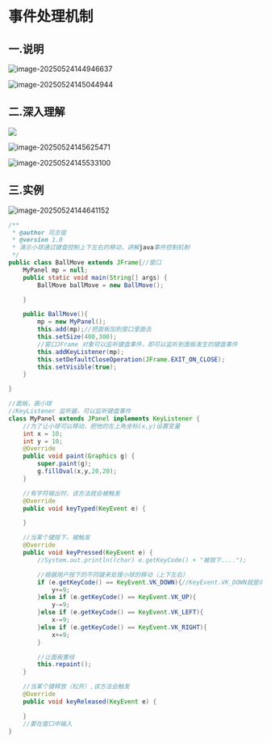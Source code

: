 # 事件处理机制

## 一.说明

![image-20250524144946637](C:\Users\24709\AppData\Roaming\Typora\typora-user-images\image-20250524144946637.png)

![image-20250524145044944](C:\Users\24709\AppData\Roaming\Typora\typora-user-images\image-20250524145044944.png)



## 二.深入理解

**![](C:\Users\24709\AppData\Roaming\Typora\typora-user-images\image-20250524151424035.png)**

![image-20250524145625471](C:\Users\24709\AppData\Roaming\Typora\typora-user-images\image-20250524145625471.png)

![image-20250524145533100](C:\Users\24709\AppData\Roaming\Typora\typora-user-images\image-20250524145533100.png)





## 三.实例

![image-20250524144641152](C:\Users\24709\AppData\Roaming\Typora\typora-user-images\image-20250524144641152.png)

```java
/**
 * @author 司志俊
 * @version 1.0
 * 演示小球通过键盘控制上下左右的移动，讲解java事件控制机制
 */
public class BallMove extends JFrame{//窗口
    MyPanel mp = null;
    public static void main(String[] args) {
        BallMove ballMove = new BallMove();

    }

    public BallMove(){
        mp = new MyPanel();
        this.add(mp);//把面板加到窗口里面去
        this.setSize(400,300);
        //窗口JFrame 对象可以监听键盘事件，即可以监听到面板发生的键盘事件
        this.addKeyListener(mp);
        this.setDefaultCloseOperation(JFrame.EXIT_ON_CLOSE);
        this.setVisible(true);
    }

}

//面板，画小球
//KeyListener 监听器，可以监听键盘事件
class MyPanel extends JPanel implements KeyListener {
    //为了让小球可以移动，把他的左上角坐标(x,y)设置变量
    int x = 10;
    int y = 10;
    @Override
    public void paint(Graphics g) {
        super.paint(g);
        g.fillOval(x,y,20,20);
    }

    //有字符输出时，该方法就会被触发
    @Override
    public void keyTyped(KeyEvent e) {

    }

    //当某个键按下，被触发
    @Override
    public void keyPressed(KeyEvent e) {
        //System.out.println((char) e.getKeyCode() + "被按下....");

        //根据用户按下的不同键来处理小球的移动（上下左右）
        if (e.getKeyCode() == KeyEvent.VK_DOWN){//KeyEvent.VK_DOWN就是向下的箭头对应的code
            y+=9;
        }else if (e.getKeyCode() == KeyEvent.VK_UP){
            y-=9;
        }else if (e.getKeyCode() == KeyEvent.VK_LEFT){
            x-=9;
        }else if (e.getKeyCode() == KeyEvent.VK_RIGHT){
            x+=9;
        }

        //让面板重绘
        this.repaint();
    }

    //当某个键释放（松开）,该方法会触发
    @Override
    public void keyReleased(KeyEvent e) {

    }
    //要在窗口中输入
}
```

